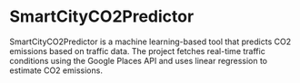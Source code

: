 # SmartCityCO2Predictor
SmartCityCO2Predictor is a machine learning-based tool that predicts CO2 emissions based on traffic data. The project fetches real-time traffic conditions using the Google Places API and uses linear regression to estimate CO2 emissions.
